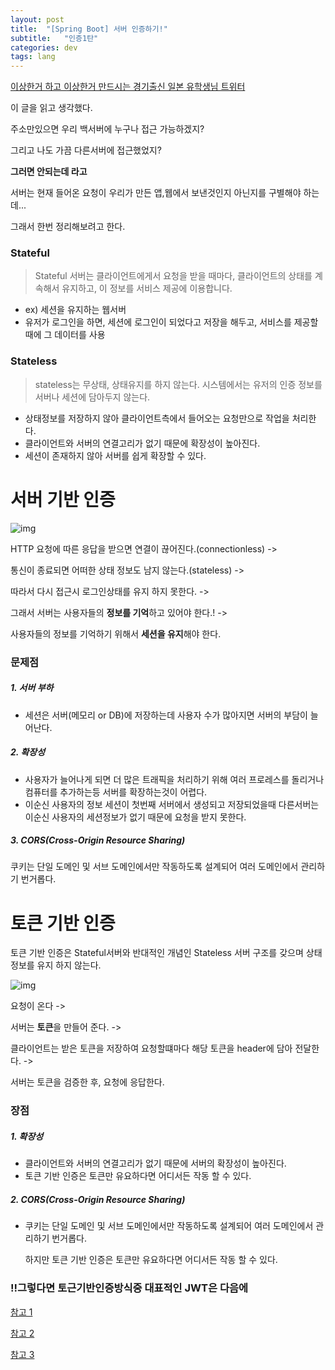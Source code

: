 ```yaml
---
layout: post
title:  "[Spring Boot] 서버 인증하기!"
subtitle:   "인증1탄"
categories: dev
tags: lang
---
```





[이상한거 하고 이상한거 만드시는 경기출신 일본 유학생님 트위터](https://twitter.com/dhlrunner/status/1266401822618443778)


이 글을 읽고 생각했다.


주소만있으면 우리 백서버에 누구나 접근 가능하겠지?


그리고 나도 가끔 다른서버에 접근했었지? 

**그러면 안되는데 라고**

서버는 현재 들어온 요청이 우리가 만든 앱,웹에서 보낸것인지 아닌지를 구별해야 하는데...

그래서 한번 정리해보려고 한다.


### Stateful


> Stateful 서버는 클라이언트에게서 요청을 받을 때마다,
> 클라이언트의 상태를 계속해서 유지하고, 이 정보를 서비스 제공에 이용합니다.
- ex) 세션을 유지하는 웹서버
- 유저가 로그인을 하면, 세션에 로그인이 되었다고 저장을 해두고, 서비스를 제공할 때에 그 데이터를 사용


### Stateless
> stateless는 무상태, 상태유지를 하지 않는다.
> 시스템에서는 유저의 인증 정보를 서버나 세션에 담아두지 않는다.
- 상태정보를 저장하지 않아 클라이언트측에서 들어오는 요청만으로 작업을 처리한다.
- 클라이언트와 서버의 연결고리가 없기 때문에 확장성이 높아진다.
- 세션이 존재하지 않아 서버를 쉽게 확장할 수 있다.


# 서버 기반 인증

![img](https://chung10kr.github.io/assets/img/2021-01-23-1.PNG)


HTTP 요청에 따른 응답을 받으면 연결이 끊어진다.(connectionless) -> 


통신이 종료되면 어떠한 상태 정보도 남지 않는다.(stateless) ->


따라서 다시 접근시 로그인상태를 유지 하지 못한다. -> 


그래서 서버는 사용자들의 **정보를 기억**하고 있어야 한다.! -> 


사용자들의 정보를 기억하기 위해서 **세션을 유지**해야 한다.


### 문제점


##### 1. 서버 부하


- 세션은 서버(메모리 or DB)에 저장하는데 사용자 수가 많아지면 서버의 부담이 늘어난다.


##### 2. 확장성


- 사용자가 늘어나게 되면 더 많은 트래픽을 처리하기 위해 여러 프로레스를 돌리거나 컴퓨터를 추가하는등 서버를 확장하는것이 어렵다.
- 이순신 사용자의 정보 세션이 첫번째 서버에서 생성되고 저장되었을때 다른서버는 이순신 사용자의 세션정보가 없기 때문에 요청을 받지 못한다.


##### 3. CORS(Cross-Origin Resource Sharing)
쿠키는 단일 도메인 및 서브 도메인에서만 작동하도록 설계되어 여러 도메인에서 관리하기 번거롭다.



# 토큰 기반 인증

토큰 기반 인증은 Stateful서버와 반대적인 개념인 Stateless 서버 구조를 갖으며 상태정보를 유지 하지 않는다.


![img](https://chung10kr.github.io/assets/img/2021-01-23-1.PNG)



요청이 온다 -> 


서버는 **토큰**을 만들어 준다. -> 


클라이언트는 받은 토큰을 저장하여 요청할떄마다 해당 토큰을 header에 담아 전달한다. ->


서버는 토큰을 검증한 후, 요청에 응답한다.




### 장점


##### 1. 확장성
- 클라이언트와 서버의 연결고리가 없기 때문에 서버의 확장성이 높아진다.
- 토큰 기반 인증은 토큰만 유요하다면 어디서든 작동 할 수 있다.


##### 2. CORS(Cross-Origin Resource Sharing)
- 쿠키는 단일 도메인 및 서브 도메인에서만 작동하도록 설계되어 여러 도메인에서 관리하기 번거롭다.
  


  하지만 토큰 기반 인증은 토큰만 유요하다면 어디서든 작동 할 수 있다.




### !!그렇다면 토근기반인증방식중 대표적인 JWT은 다음에



[참고 1](https://mangkyu.tistory.com/55)


[참고 2](https://dooopark.tistory.com/6)


[참고 3](https://velog.io/@mokyoungg/JWT-%EC%84%9C%EB%B2%84%EA%B8%B0%EB%B0%98%EC%9D%B8%EC%A6%9D-vs-%ED%86%A0%ED%81%B0%EA%B8%B0%EB%B0%98%EC%9D%B8%EC%A6%9D)
